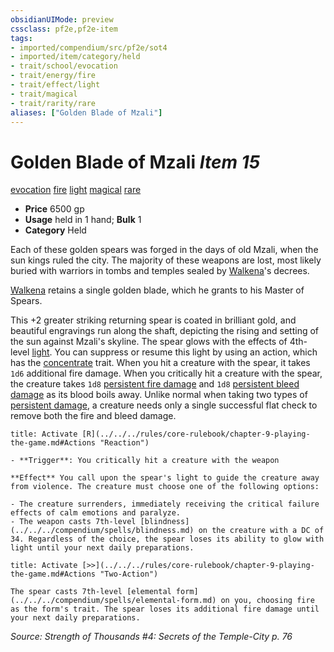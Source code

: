 ```yaml
---
obsidianUIMode: preview
cssclass: pf2e,pf2e-item
tags:
- imported/compendium/src/pf2e/sot4
- imported/item/category/held
- trait/school/evocation
- trait/energy/fire
- trait/effect/light
- trait/magical
- trait/rarity/rare
aliases: ["Golden Blade of Mzali"]
---
```

# Golden Blade of Mzali *Item 15*  
[evocation](evocation.md)  [fire](fire.md)  [light](rules/traits/light.md)  [magical](magical.md)  [rare](rare.md)  

- **Price** 6500 gp
- **Usage** held in 1 hand; **Bulk** 1
- **Category** Held

Each of these golden spears was forged in the days of old Mzali, when the sun kings ruled the city. The majority of these weapons are lost, most likely buried with warriors in tombs and temples sealed by [Walkena](../../setting/deities/walkena-logm.md)'s decrees.

[Walkena](../../setting/deities/walkena-logm.md) retains a single golden blade, which he grants to his Master of Spears.

This +2 greater striking returning spear is coated in brilliant gold, and beautiful engravings run along the shaft, depicting the rising and setting of the sun against Mzali's skyline. The spear glows with the effects of 4th-level [light](../../spells/light.md). You can suppress or resume this light by using an action, which has the [concentrate](concentrate.md) trait. When you hit a creature with the spear, it takes `1d6` additional fire damage. When you critically hit a creature with the spear, the creature takes `1d8` [persistent fire damage](conditions.md#Persistent%20Damage) and `1d8` [persistent bleed damage](conditions.md#Persistent%20Damage) as its blood boils away. Unlike normal when taking two types of [persistent damage](conditions.md#Persistent%20Damage), a creature needs only a single successful flat check to remove both the fire and bleed damage.

```ad-embed-ability
title: Activate [R](../../../rules/core-rulebook/chapter-9-playing-the-game.md#Actions "Reaction")

- **Trigger**: You critically hit a creature with the weapon

**Effect** You call upon the spear's light to guide the creature away from violence. The creature must choose one of the following options:

- The creature surrenders, immediately receiving the critical failure effects of calm emotions and paralyze.
- The weapon casts 7th-level [blindness](../../../compendium/spells/blindness.md) on the creature with a DC of 34. Regardless of the choice, the spear loses its ability to glow with light until your next daily preparations.
```

```ad-embed-ability
title: Activate [>>](../../../rules/core-rulebook/chapter-9-playing-the-game.md#Actions "Two-Action")

The spear casts 7th-level [elemental form](../../../compendium/spells/elemental-form.md) on you, choosing fire as the form's trait. The spear loses its additional fire damage until your next daily preparations.
```

*Source: Strength of Thousands #4: Secrets of the Temple-City p. 76*
